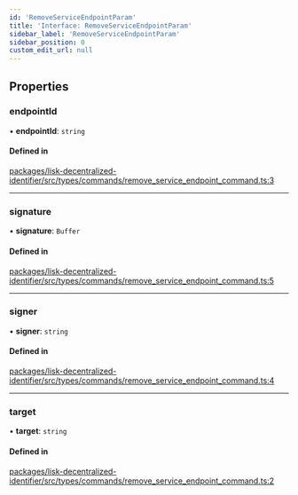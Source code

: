 ```yaml
---
id: 'RemoveServiceEndpointParam'
title: 'Interface: RemoveServiceEndpointParam'
sidebar_label: 'RemoveServiceEndpointParam'
sidebar_position: 0
custom_edit_url: null
---
```


## Properties

### endpointId

• **endpointId**: `string`

#### Defined in

[packages/lisk-decentralized-identifier/src/types/commands/remove_service_endpoint_command.ts:3](https://github.com/aldhosutra/lisk-did/blob/2b84b93/packages/lisk-decentralized-identifier/src/types/commands/remove_service_endpoint_command.ts#L3)

---

### signature

• **signature**: `Buffer`

#### Defined in

[packages/lisk-decentralized-identifier/src/types/commands/remove_service_endpoint_command.ts:5](https://github.com/aldhosutra/lisk-did/blob/2b84b93/packages/lisk-decentralized-identifier/src/types/commands/remove_service_endpoint_command.ts#L5)

---

### signer

• **signer**: `string`

#### Defined in

[packages/lisk-decentralized-identifier/src/types/commands/remove_service_endpoint_command.ts:4](https://github.com/aldhosutra/lisk-did/blob/2b84b93/packages/lisk-decentralized-identifier/src/types/commands/remove_service_endpoint_command.ts#L4)

---

### target

• **target**: `string`

#### Defined in

[packages/lisk-decentralized-identifier/src/types/commands/remove_service_endpoint_command.ts:2](https://github.com/aldhosutra/lisk-did/blob/2b84b93/packages/lisk-decentralized-identifier/src/types/commands/remove_service_endpoint_command.ts#L2)
